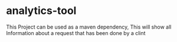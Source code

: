 # analytics-tool
This Project can be used as a maven dependency, This will show all Information about a request that has been done by a clint
